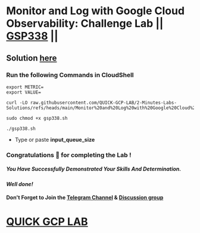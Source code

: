 # Monitor and Log with Google Cloud Observability: Challenge Lab || [GSP338](https://www.cloudskillsboost.google/focuses/13786?parent=catalog) ||

## Solution [here](https://youtu.be/kE99SeaB4aM)

### Run the following Commands in CloudShell

```
export METRIC=
export VALUE=
```
```
curl -LO raw.githubusercontent.com/QUICK-GCP-LAB/2-Minutes-Labs-Solutions/refs/heads/main/Monitor%20and%20Log%20with%20Google%20Cloud%20Observability%20Challenge%20Lab/gsp338.sh

sudo chmod +x gsp338.sh

./gsp338.sh
```

* Type or paste **input_queue_size**

### Congratulations 🎉 for completing the Lab !

##### *You Have Successfully Demonstrated Your Skills And Determination.*

#### *Well done!*

#### Don't Forget to Join the [Telegram Channel](https://t.me/quickgcplab) & [Discussion group](https://t.me/quickgcplabchats)

# [QUICK GCP LAB](https://www.youtube.com/@quickgcplab)
